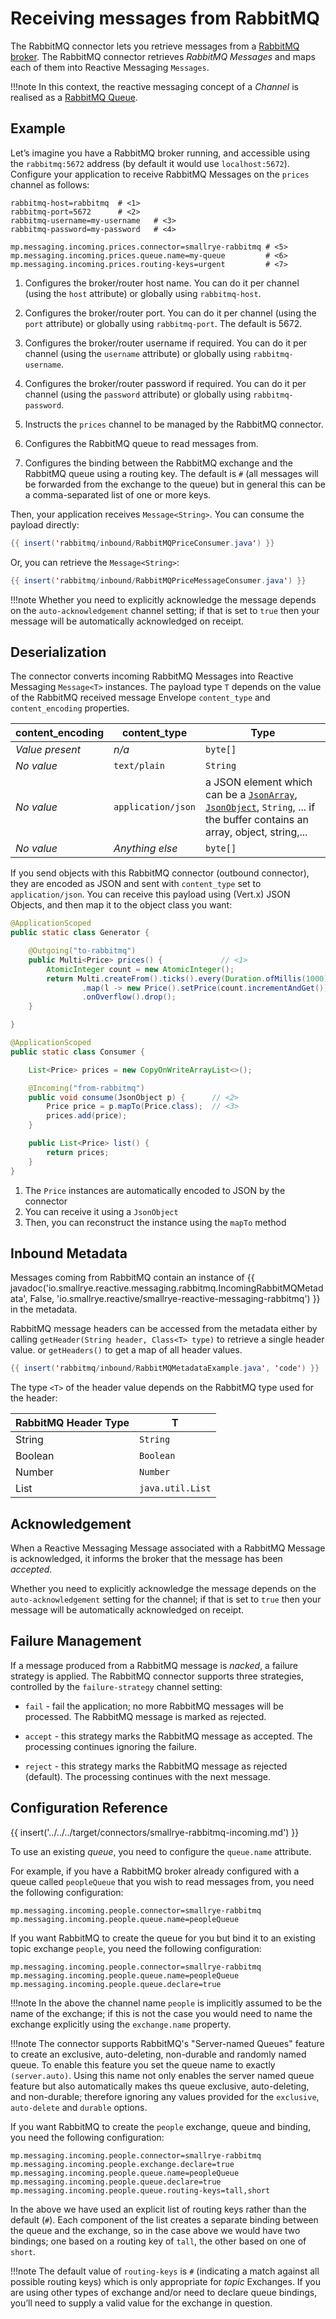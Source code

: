 # Receiving messages from RabbitMQ

The RabbitMQ connector lets you retrieve messages from a [RabbitMQ
broker](https://www.rabbitmq.com/). The RabbitMQ connector retrieves
*RabbitMQ Messages* and maps each of them into Reactive Messaging
`Messages`.

!!!note
    In this context, the reactive messaging concept of a *Channel* is
    realised as a [RabbitMQ Queue](https://www.rabbitmq.com/queues.html).

## Example

Let’s imagine you have a RabbitMQ broker running, and accessible using
the `rabbitmq:5672` address (by default it would use `localhost:5672`).
Configure your application to receive RabbitMQ Messages on the `prices`
channel as follows:

``` properties
rabbitmq-host=rabbitmq  # <1>
rabbitmq-port=5672      # <2>
rabbitmq-username=my-username   # <3>
rabbitmq-password=my-password   # <4>

mp.messaging.incoming.prices.connector=smallrye-rabbitmq # <5>
mp.messaging.incoming.prices.queue.name=my-queue         # <6>
mp.messaging.incoming.prices.routing-keys=urgent         # <7>
```

1.  Configures the broker/router host name. You can do it per channel
    (using the `host` attribute) or globally using `rabbitmq-host`.

2.  Configures the broker/router port. You can do it per channel (using
    the `port` attribute) or globally using `rabbitmq-port`. The default
    is 5672.

3.  Configures the broker/router username if required. You can do it per
    channel (using the `username` attribute) or globally using
    `rabbitmq-username`.

4.  Configures the broker/router password if required. You can do it per
    channel (using the `password` attribute) or globally using
    `rabbitmq-password`.

5.  Instructs the `prices` channel to be managed by the RabbitMQ
    connector.

6.  Configures the RabbitMQ queue to read messages from.

7.  Configures the binding between the RabbitMQ exchange and the
    RabbitMQ queue using a routing key. The default is `#` (all messages
    will be forwarded from the exchange to the queue) but in general
    this can be a comma-separated list of one or more keys.

Then, your application receives `Message<String>`. You can consume the
payload directly:

``` java
{{ insert('rabbitmq/inbound/RabbitMQPriceConsumer.java') }}
```

Or, you can retrieve the `Message<String>`:

``` java
{{ insert('rabbitmq/inbound/RabbitMQPriceMessageConsumer.java') }}
```

!!!note
    Whether you need to explicitly acknowledge the message depends on the
    `auto-acknowledgement` channel setting; if that is set to `true` then
    your message will be automatically acknowledged on receipt.

## Deserialization

The connector converts incoming RabbitMQ Messages into Reactive
Messaging `Message<T>` instances. The payload type `T` depends on the
value of the RabbitMQ received message Envelope `content_type` and
`content_encoding` properties.

| content_encoding | content_type       | Type                                                                                                                                                                                                                                                              |
|------------------|--------------------|-------------------------------------------------------------------------------------------------------------------------------------------------------------------------------------------------------------------------------------------------------------------|
| *Value present*  | *n/a*              | `byte[]`                                                                                                                                                                                                                                                          |
| *No value*       | `text/plain`       | `String`                                                                                                                                                                                                                                                          |
| *No value*       | `application/json` | a JSON element which can be a [`JsonArray`](https://vertx.io/docs/apidocs/io/vertx/core/json/JsonArray.html), [`JsonObject`](https://vertx.io/docs/apidocs/io/vertx/core/json/JsonObject.html), `String`, ... if the buffer contains an array, object, string,... |
| *No value*       | *Anything else*    | `byte[]`                                                                                                                                                                                                                                                          |

If you send objects with this RabbitMQ connector (outbound connector),
they are encoded as JSON and sent with `content_type` set to
`application/json`. You can receive this payload using (Vert.x) JSON
Objects, and then map it to the object class you want:

``` java
@ApplicationScoped
public static class Generator {

    @Outgoing("to-rabbitmq")
    public Multi<Price> prices() {             // <1>
        AtomicInteger count = new AtomicInteger();
        return Multi.createFrom().ticks().every(Duration.ofMillis(1000))
                .map(l -> new Price().setPrice(count.incrementAndGet()))
                .onOverflow().drop();
    }

}

@ApplicationScoped
public static class Consumer {

    List<Price> prices = new CopyOnWriteArrayList<>();

    @Incoming("from-rabbitmq")
    public void consume(JsonObject p) {      // <2>
        Price price = p.mapTo(Price.class);  // <3>
        prices.add(price);
    }

    public List<Price> list() {
        return prices;
    }
}
```

1.  The `Price` instances are automatically encoded to JSON by the
    connector
2.  You can receive it using a `JsonObject`
3.  Then, you can reconstruct the instance using the `mapTo` method

## Inbound Metadata

Messages coming from RabbitMQ contain an instance of {{ javadoc('io.smallrye.reactive.messaging.rabbitmq.IncomingRabbitMQMetadata', False, 'io.smallrye.reactive/smallrye-reactive-messaging-rabbitmq') }}
in the metadata.

RabbitMQ message headers can be accessed from the metadata either by
calling `getHeader(String header, Class<T> type)` to retrieve a single
header value. or `getHeaders()` to get a map of all header values.

``` java
{{ insert('rabbitmq/inbound/RabbitMQMetadataExample.java', 'code') }}
```

The type `<T>` of the header value depends on the RabbitMQ type used for
the header:

| RabbitMQ Header Type | T                |
|----------------------|------------------|
| String               | `String`         |
| Boolean              | `Boolean`        |
| Number               | `Number`         |
| List                 | `java.util.List` |

## Acknowledgement

When a Reactive Messaging Message associated with a RabbitMQ Message is
acknowledged, it informs the broker that the message has been
*accepted*.

Whether you need to explicitly acknowledge the message depends on the
`auto-acknowledgement` setting for the channel; if that is set to `true`
then your message will be automatically acknowledged on receipt.

## Failure Management

If a message produced from a RabbitMQ message is *nacked*, a failure
strategy is applied. The RabbitMQ connector supports three strategies,
controlled by the `failure-strategy` channel setting:

-   `fail` - fail the application; no more RabbitMQ messages will be
    processed. The RabbitMQ message is marked as rejected.

-   `accept` - this strategy marks the RabbitMQ message as accepted. The
    processing continues ignoring the failure.

-   `reject` - this strategy marks the RabbitMQ message as rejected
    (default). The processing continues with the next message.

## Configuration Reference

{{ insert('../../../target/connectors/smallrye-rabbitmq-incoming.md') }}

To use an existing *queue*, you need to configure the `queue.name`
attribute.

For example, if you have a RabbitMQ broker already configured with a
queue called `peopleQueue` that you wish to read messages from, you need
the following configuration:

``` properties
mp.messaging.incoming.people.connector=smallrye-rabbitmq
mp.messaging.incoming.people.queue.name=peopleQueue
```

If you want RabbitMQ to create the queue for you but bind it to an
existing topic exchange `people`, you need the following configuration:

``` properties
mp.messaging.incoming.people.connector=smallrye-rabbitmq
mp.messaging.incoming.people.queue.name=peopleQueue
mp.messaging.incoming.people.queue.declare=true
```

!!!note
    In the above the channel name `people` is implicitly assumed to be the
    name of the exchange; if this is not the case you would need to name the
    exchange explicitly using the `exchange.name` property.

!!!note
    The connector supports RabbitMQ's "Server-named Queues" feature to create
    an exclusive, auto-deleting, non-durable and randomly named queue. To
    enable this feature you set the queue name to exactly `(server.auto)`.
    Using this name not only enables the server named queue feature but also
    automatically makes ths queue exclusive, auto-deleting, and non-durable;
    therefore ignoring any values provided for the `exclusive`, `auto-delete`
    and `durable` options.

If you want RabbitMQ to create the `people` exchange, queue and binding,
you need the following configuration:

``` properties
mp.messaging.incoming.people.connector=smallrye-rabbitmq
mp.messaging.incoming.people.exchange.declare=true
mp.messaging.incoming.people.queue.name=peopleQueue
mp.messaging.incoming.people.queue.declare=true
mp.messaging.incoming.people.queue.routing-keys=tall,short
```

In the above we have used an explicit list of routing keys rather than
the default (`#`). Each component of the list creates a separate binding
between the queue and the exchange, so in the case above we would have
two bindings; one based on a routing key of `tall`, the other based on
one of `short`.

!!!note
    The default value of `routing-keys` is `#` (indicating a match against
    all possible routing keys) which is only appropriate for *topic*
    Exchanges. If you are using other types of exchange and/or need to
    declare queue bindings, you’ll need to supply a valid value for the
    exchange in question.

